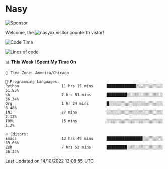 # Nasy

<!--
<p align="center">
<img height="200" src="https://github-readme-stats.vercel.app/api?username=nasyxx&count_private=true&show_icons=true&theme=dracula&include_all_commits=true"/>
<img height="200" src="https://github-readme-stats.vercel.app/api/top-langs/?username=nasyxx&theme=dracula&hide=html,jupyter+notebook&count_private=true&show_icons=true"/>
</p>

  
----------------
-->

![Sponsor](https://img.shields.io/static/v1.svg?label=Sponsor&message=%E2%9D%A4&logo=GitHub&style=flat&color=pink)
 
Welcome, the ![nasyxx visitor counter](https://count.getloli.com/get/@nasyxx?theme=rule34)th vistor!
 
<!--START_SECTION:waka-->
![Code Time](http://img.shields.io/badge/Code%20Time-2%2C717%20hrs%2021%20mins-blue)

![Lines of code](https://img.shields.io/badge/From%20Hello%20World%20I%27ve%20Written-5%20Million%20lines%20of%20code-blue)

📊 **This Week I Spent My Time On** 

```text
⌚︎ Time Zone: America/Chicago

💬 Programming Languages: 
Python                   11 hrs 15 mins      █████████████░░░░░░░░░░░░   51.85% 
sh                       7 hrs 53 mins       █████████░░░░░░░░░░░░░░░░   36.34% 
Org                      1 hr 24 mins        █░░░░░░░░░░░░░░░░░░░░░░░░   6.48% 
INI                      27 mins             ░░░░░░░░░░░░░░░░░░░░░░░░░   2.12% 
TOML                     15 mins             ░░░░░░░░░░░░░░░░░░░░░░░░░   1.2%

🔥 Editors: 
Emacs                    13 hrs 49 mins      ████████████████░░░░░░░░░   63.66% 
Zsh                      7 hrs 53 mins       █████████░░░░░░░░░░░░░░░░   36.34%

```


 Last Updated on 14/10/2022 13:08:55 UTC
<!--END_SECTION:waka-->

<!-- ![visitors](https://visitor-badge.laobi.icu/badge?page_id=nasyxx.nasyxx) -->
